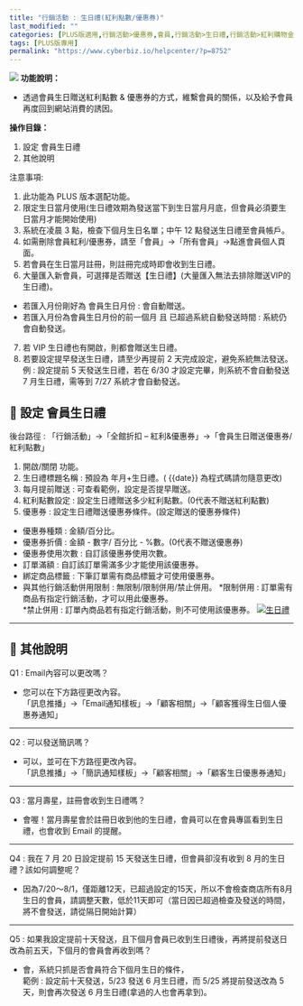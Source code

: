 ```yaml
---
title: "行銷活動 : 生日禮(紅利點數/優惠券)"
last_modified: ""
categories: [PLUS版適用,行銷活動>優惠券,會員,行銷活動>生日禮,行銷活動>紅利購物金,紅利點數]
tags: [PLUS版專用]
permalink: "https://www.cyberbiz.io/helpcenter/?p=8752"
---
```


![](https://www.cyberbiz.io/helpcenter/wp-content/uploads/PLUS版3.png)
**功能說明：**  

* 透過會員生日贈送紅利點數 & 優惠券的方式，維繫會員的關係，以及給予會員再度回到網站消費的誘因。

**操作目錄：**

1. 設定 會員生日禮
2. 其他說明

注意事項:  

1. 此功能為 PLUS 版本選配功能。
2. 限定生日當月使用(生日禮效期為發送當下到生日當月月底，但會員必須要生日當月才能開始使用) 
3. 系統在凌晨 3 點，檢查下個月生日名單；中午 12 點發送生日禮至會員帳戶。
4. 如需刪除會員紅利/優惠券，請至「會員」→「所有會員」→點進會員個人頁面。 
5. 若會員在生日當月註冊，則註冊完成時即會收到生日禮。
6. 大量匯入新會員，可選擇是否贈送【生日禮】(大量匯入無法去排除贈送VIP的生日禮)。 
* 若匯入月份剛好為 會員生日月份 : 會自動贈送。
* 若匯入月份為會員生日月份的前一個月 且 已超過系統自動發送時間 : 系統仍會自動發送。
7. 若 VIP 生日禮也有開啟，則都會贈送生日禮。
8. 若要設定提早發送生日禮，請至少再提前 2 天完成設定，避免系統無法發送。   
例 : 設定提前 5 天發送生日禮，若在 6/30 才設定完畢，則系統不會自動發送 7 月生日禮，需等到 7/27 系統才會自動發送。

## 📌 設定 會員生日禮


後台路徑 :  「行銷活動」→「全館折扣 – 紅利&優惠券」→「會員生日贈送優惠券/紅利點數」  


1. 開啟/關閉 功能。
2. 生日禮標題名稱 : 預設為 年月+生日禮。( {{date}} 為程式碼請勿隨意更改)
3. 每月提前贈送 : 可查看範例，設定是否提早贈送。
4. 紅利點數設定 : 設定生日禮贈送多少紅利點數。(0代表不贈送紅利點數)
5. 優惠券 : 設定生日禮贈送優惠券條件。(設定贈送的優惠券條件)  

* 優惠券種類 : 金額/百分比。
* 優惠券折價 : 金額 - 數字/ 百分比 - %數。(0代表不贈送優惠券)
* 優惠券使用次數 : 自訂該優惠券使用次數。
* 訂單滿額 : 自訂該訂單需滿多少才能使用該優惠券。
* 綁定商品標籤 : 下筆訂單需有商品標籤才可使用優惠券。
* 與其他行銷活動併用限制 : 無限制/限制併用/禁止併用。
*限制併用 : 訂單需有商品有指定行銷活動，才可以用此優惠券。  
*禁止併用 : 訂單內商品若有指定行銷活動，則不可使用該優惠券。 
[![生日禮](https://www.cyberbiz.io/support/wp-content/uploads/行銷活動-生日禮01.png)](https://www.cyberbiz.io/support/wp-content/uploads/行銷活動-生日禮01.png)  

* * *

## 📌 其他說明



Q1 : Email內容可以更改嗎？

* 您可以在下方路徑更改內容。   
「訊息推播」→「Email通知樣板」→「顧客相關」→「顧客獲得生日個人優惠券通知」

* * *

Q2 : 可以發送簡訊嗎？

* 可以，並可在下方路徑更改內容。  
「訊息推播」→「簡訊通知樣板」→「顧客相關」→「顧客生日優惠券通知」

* * *

Q3 : 當月壽星，註冊會收到生日禮嗎？

* 會喔！當月壽星會於註冊日收到他的生日禮，會員可以在會員專區看到生日禮，也會收到 Email 的提醒。 

* * *

Q4 : 我在 7 月 20 日設定提前 15 天發送生日禮，但會員卻沒有收到 8 月的生日禮？該如何調整呢？

* 因為7/20～8/1，僅距離12天，已超過設定的15天，所以不會檢查商店所有8月生日的會員，請調整天數，低於11天即可（當日因已超過檢查及發送的時間，將不會發送，請從隔日開始計算） 

* * *

Q5 : 如果我設定提前十天發送，且下個月會員已收到生日禮後，再將提前發送日改為前五天，下個月的會員會再收到嗎？

* 會，系統只抓是否會員符合下個月生日的條件，  
範例 : 設定前十天發送，5/23 發送 6 月生日禮，而 5/25 將提前發送改為 5 天，則會再次發送 6 月生日禮(拿過的人也會再拿到)。

